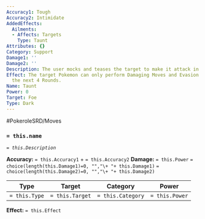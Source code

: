 ```yaml
---
Accuracy1: Tough
Accuracy2: Intimidate
AddedEffects:
  Ailments:
  - Affects: Targets
    Type: Taunt
Attributes: {}
Category: Support
Damage1: ''
Damage2: ''
Description: The user mocks and teases the target to make it attack in a raging fury.
Effect: The target Pokemon can only perform Damaging Moves and Evasion actions for
  the next 4 Rounds.
Name: Taunt
Power: 0
Target: Foe
Type: Dark
---
```


#PokeroleSRD/Moves

### `= this.name` 
*`= this.Description`*

**Accuracy:** `= this.Accuracy1` + `= this.Accuracy2`
**Damage:** `= this.Power` `= choice(length(this.Damage1)=0, "","\+ "+ this.Damage1)` `= choice(length(this.Damage2)=0, "","\+ "+ this.Damage2)`

| Type          | Target          | Category          | Power          |
| ------------- | --------------- | ----------------  | -------------- |
| `= this.Type` | `= this.Target` | `= this.Category` | `= this.Power` | 

**Effect:** `= this.Effect`